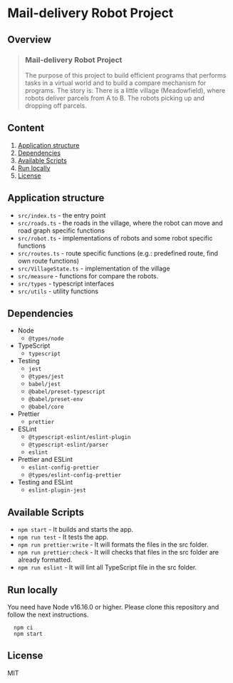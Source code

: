 # Mail-delivery Robot Project

## Overview

> ### Mail-delivery Robot Project
>
> The purpose of this project to build efficient programs that performs tasks in a virtual world and to build a compare mechanism for programs. The story is: There is a little village (Meadowfield), where robots deliver parcels from A to B. The robots picking up and dropping off parcels.

## Content

1. [Application structure](#application-structure)
2. [Dependencies](#dependencies)
3. [Available Scripts](#available-scripts)
4. [Run locally](#run-locally)
5. [License](#license)

## Application structure

- `src/index.ts` - the entry point
- `src/roads.ts` - the roads in the village, where the robot can move and road graph specific functions
- `src/robot.ts` - implementations of robots and some robot specific functions
- `src/routes.ts` - route specific functions (e.g.: predefined route, find own route functions)
- `src/VillageState.ts` - implementation of the village
- `src/measure` - functions for compare the robots.
- `src/types` - typescript interfaces
- `src/utils` - utility functions

## Dependencies

- Node
  - `@types/node`
- TypeScript
  - `typescript`
- Testing
  - `jest`
  - `@types/jest`
  - `babel/jest`
  - `@babel/preset-typescript`
  - `@babel/preset-env`
  - `@babel/core`
- Prettier
  - `prettier`
- ESLint
  - `@typescript-eslint/eslint-plugin`
  - `@typescript-eslint/parser`
  - `eslint`
- Prettier and ESLint
  - `eslint-config-prettier`
  - `@types/eslint-config-prettier`
- Testing and ESLint
  - `eslint-plugin-jest`

## Available Scripts

- `npm start` - It builds and starts the app.
- `npm run test` - It tests the app.
- `npm run prettier:write` - It will formats the files in the src folder.
- `npm run prettier:check` - It will checks that files in the src folder are already formatted.
- `npm run eslint` - It will lint all TypeScript file in the src folder.

## Run locally

You need have Node v16.16.0 or higher.
Please clone this repository and follow the next instructions.

```
  npm ci
  npm start
```

## License

MIT
